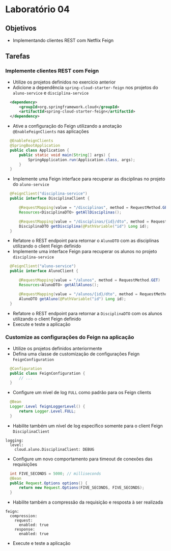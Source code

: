 # Laboratório 04

## Objetivos
- Implementando clientes REST com Netflix Feign

## Tarefas

### Implemente clientes REST com Feign
- Utilize os projetos definidos no exercício anterior
- Adicione a dependência `spring-cloud-starter-feign` nos projetos do `aluno-service` e `disciplina-service`
```xml
  <dependency>
      <groupId>org.springframework.cloud</groupId>
      <artifactId>spring-cloud-starter-feign</artifactId>
  </dependency>
```
- Ative a configuração do Feign utilizando a anotação `@EnableFeignClients` nas aplicações
```java
  @EnableFeignClients
  @SpringBootApplication
  public class Application {
      public static void main(String[] args) {
          SpringApplication.run(Application.class, args);
      }
  }
```
- Implemente uma Feign interface para recuperar as disciplinas no projeto do `aluno-service`
```java
  @FeignClient("disciplina-service")
  public interface DisciplinaClient {

      @RequestMapping(value = "/disciplinas", method = RequestMethod.GET)
      Resources<DisciplinaDTO> getAllDisciplinas();

      @RequestMapping(value = "/disciplinas/{id}/dto", method = RequestMethod.GET)
      DisciplinaDTO getDisciplina(@PathVariable("id") Long id);
  }
```
- Refatore o REST endpoint para retornar o `AlunoDTO` com as disciplinas utilizando o client Feign definido
- Implemente uma interface Feign para recuperar os alunos no projeto `disciplina-service`
```java
  @FeignClient("aluno-service")
  public interface AlunoClient {

      @RequestMapping(value = "/alunos", method = RequestMethod.GET)
      Resources<AlunoDTO> getAllAlunos();

      @RequestMapping(value = "/alunos/{id}/dto", method = RequestMethod.GET)
      AlunoDTO getAluno(@PathVariable("id") Long id);
  }
```
- Refatore o REST endpoint para retornar a `DisciplinaDTO` com os alunos utilizando o client Feign definido
- Execute e teste a aplicação

### Customize as configurações do Feign na aplicação
- Utilize os projetos definidos anteriormente
- Defina uma classe de customização de configurações Feign `FeignConfiguration`
```java
  @Configuration
  public class FeignConfiguration {  
      // ...
  }
```
- Configure um nível de log `FULL` como padrão para os Feign clients
```java
  @Bean
  Logger.Level feignLoggerLevel() {
      return Logger.Level.FULL;
  }
```
- Habilite também um nível de log específico somente para o client Feign `DisciplinaClient`
```
logging:
  level:
    cloud.aluno.DisciplinaClient: DEBUG
```
- Configure um novo comportamento para timeout de conexões das requisições
```java
  int FIVE_SECONDS = 5000; // milliseconds
  @Bean
  public Request.Options options() {
      return new Request.Options(FIVE_SECONDS, FIVE_SECONDS);
  }
```
- Habilite também a compressão da requisição e resposta à ser realizada
```
feign:
  compression:
    request:
      enabled: true
    response:
      enabled: true  
```
- Execute e teste a aplicação

